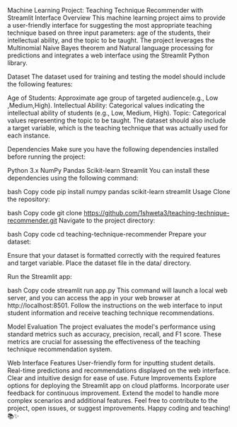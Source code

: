 Machine Learning Project: Teaching Technique Recommender with Streamlit Interface
Overview
This machine learning project aims to provide a user-friendly interface for suggesting the most appropriate teaching technique based on three input parameters: age of the students, their intellectual ability, and the topic to be taught. The project leverages the Multinomial Naive Bayes theorem  and Natural language processing for predictions  and integrates a web interface using the Streamlit Python library.

Dataset
The dataset used for training and testing the model should include the following features:

Age of Students: Approximate age group of targeted audience(e.g., Low ,Medium,High).
Intellectual Ability: Categorical values indicating the intellectual ability of students (e.g., Low, Medium, High).
Topic: Categorical values representing the topic to be taught.
The dataset should also include a target variable, which is the teaching technique that was actually used for each instance.

Dependencies
Make sure you have the following dependencies installed before running the project:

Python 3.x
NumPy
Pandas
Scikit-learn
Streamlit
You can install these dependencies using the following command:

bash
Copy code
pip install numpy pandas scikit-learn streamlit
Usage
Clone the repository:

bash
Copy code
git clone https://github.com/1shweta3/teaching-technique-recommender.git
Navigate to the project directory:

bash
Copy code
cd teaching-technique-recommender
Prepare your dataset:

Ensure that your dataset is formatted correctly with the required features and target variable. Place the dataset file in the data/ directory.

Run the Streamlit app:

bash
Copy code
streamlit run app.py
This command will launch a local web server, and you can access the app in your web browser at http://localhost:8501. Follow the instructions on the web interface to input student information and receive teaching technique recommendations.

Model Evaluation
The project evaluates the model's performance using standard metrics such as accuracy, precision, recall, and F1 score. These metrics are crucial for assessing the effectiveness of the teaching technique recommendation system.

Web Interface Features
User-friendly form for inputting student details.
Real-time predictions and recommendations displayed on the web interface.
Clear and intuitive design for ease of use.
Future Improvements
Explore options for deploying the Streamlit app on cloud platforms.
Incorporate user feedback for continuous improvement.
Extend the model to handle more complex scenarios and additional features.
Feel free to contribute to the project, open issues, or suggest improvements. Happy coding and teaching! 📚✨
